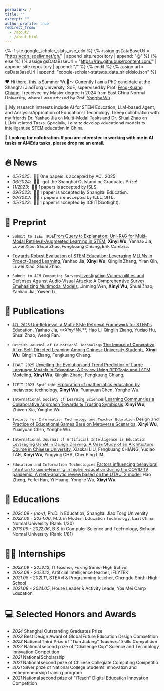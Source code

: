 ```yaml
---
permalink: /
title: ""
excerpt: ""
author_profile: true
redirect_from: 
  - /about/
  - /about.html
---
```


{% if site.google_scholar_stats_use_cdn %}
{% assign gsDataBaseUrl = "https://cdn.jsdelivr.net/gh/" | append: site.repository | append: "@" %}
{% else %}
{% assign gsDataBaseUrl = "https://raw.githubusercontent.com/" | append: site.repository | append: "/" %}
{% endif %}
{% assign url = gsDataBaseUrl | append: "google-scholar-stats/gs_data_shieldsio.json" %}

<span class='anchor' id='about-me'></span>

❤️ Hi there, this is Summer Wu🦋～ Currently I am a PhD candidate at the Shanghai JiaoTong University, SoE, supervised by Prof. [Feng-Kuang Chiang](https://soe.sjtu.edu.cn/Web/FacultyDetail/20?t=60). I received my Master degree in 2024 from East China Normal University, where I was advised by Prof. [Yonghe Wu](https://faculty.ecnu.edu.cn/_s8/wyh/main.psp).

🤔 My research interests include AI for STEM Education, LLM-based Agent, and Analysis/Application of Educational Technology. I keep collobration with my friends Dr. [Yanhao Jia](https://scholar.google.com/citations?user=jQx7NpQAAAAJ&hl=en) on Multi-Modal Tasks and Dr. [Shuai Zhao](https://scholar.google.com/citations?user=upbsFBAAAAAJ&hl=en) on LLMs-related Tasks. Specially, I aim to develop educational models to intelligentise STEM education in China.


🤝 **Looking for collobration. If you are interested in working with me in AI tasks or AI4Edu tasks, please drop me an email.**

# 🔥 News
- *05/2025*: &nbsp;🎉🎉 One papers is accepted by ACL 2025!
- *06/2024*: &nbsp;🎉🎉 I got the Shanghai Outstanding Graduates Prize!
- *11/2023*: &nbsp;🎉🎉 1 papers is accepted by ISLS.
- *09/2023*: &nbsp;🎉🎉 1 paper is accepted by Shanghai Education.
- *08/2023*: &nbsp;🎉🎉 2 papers are accepted by IEEE, SITE.
- *05/2023*: &nbsp;🎉🎉 1 paper is accepted by ICEIT(Spotlight).

<!-- - **Reviewer Service**: ACM MM24&25, ECCV24, KDD25, ICCV25, NIPS25 -->

# 📝 Preprint
- ``Submit to IEEE TKDE``[From Query to Explanation: Uni-RAG for Multi-Modal Retrieval-Augmented Learning in STEM](), **Xinyi Wu**, Yanhao Jia, Luwei Xiao, Shuai Zhao, Fengkuang Chiang, Erik Cambria.

- [Towards Robust Evaluation of STEM Education: Leveraging MLLMs in Project-Based Learning](https://arxiv.org/abs/2505.17050), Yanhao Jia, **Xinyi Wu**, Qinglin Zhang, Yiran Qin, Luwei Xiao, Shuai Zhao.

- ``Submit to ACM Computing Surveys``[Investigating Vulnerabilities and Defenses Against Audio-Visual Attacks: A Comprehensive Survey Emphasizing Multimodal Models](https://arxiv.org/abs/2506.11521), Jinming Wen, **Xinyi Wu**, Shuai Zhao, Yanhao Jia, Yuwen Li.

# 📝 Publications <a href='https://scholar.google.com/citations?user=LQfCBpEAAAAJ&hl=en'>

- ``ACL 2025`` [Uni-Retrieval: A Multi-Style Retrieval Framework for STEM's Education](https://arxiv.org/abs/2502.05863), Yanhao Jia<sup>*</sup>, **Xinyi Wu<sup>*</sup>**, Hao Li, Qinglin Zhang, Yuxiao Hu, Shuai Zhao, Wenqi Fan.

- ``British Journal of Educational Technology`` [The Impact of Generative AI on Self-Directed Learning Among Chinese University Students](https://www.ecva.net/papers/eccv_2024/papers_ECCV/papers/03384.pdf), **Xinyi Wu**, Qinglin Zhang, Fengkuang Chiang.

- ``ICALT 2025`` [Unveiling the Evolution and Trend Prediction of Large Language Models in Education: A Review Using BERTopic and LSTM Modeling](), **Xinyi Wu**, Qinglin Zhang, Fengkuang Chiang.

- ``ICEIT 2023 Spotlight`` [Exploration of mathematics education by metaverse technology](https://ieeexplore.ieee.org/iel7/10107824/10107771/10107894.pdf), **Xinyi Wu**, Yuanyuan Chen, Yonghe Wu.

- ``International Society of Learning Sciences`` [Learning Communities a Collaborative Approach Towards to Trusting Symbiosis](), **Xinyi Wu**, Zhiwen Xia, Yonghe Wu.

- ``Society for Information Technology and Teacher Education`` [Design and Practice of Educational Games Base on Metaverse Scenarios](), **Xinyi Wu**, Yuanyuan Chen, Yonghe Wu.

- ``International Journal of Artificial Intelligence in Education`` [Leveraging GenAI in Design Drawing: A Case Study of an Architecture Course in Chinese University](), Xiaokai LIU, Fengkuang CHIANG, Yuqiao TAN, **Xinyi Wu**, Yingying CHA, Cher Ping LIM.

- ``Education and Information Technologies`` [Factors influencing behavioral intention to use e-learning in higher education during the COVID-19 pandemic: A meta-analytic review based on the UTAUT2 model](https://link.springer.com/article/10.1007/s10639-024-13299-2), Hao Zheng, Feifei Han, Yi Huang, Yonghe Wu, **Xinyi Wu**.


<!-- # 👨‍💻 Open-Source Projects
- [OpenXLab-Edu](https://xedu.readthedocs.io/) -->

# 📖 Educations
- *2024.09 - (now)*, Ph.D. in Education, Shanghai Jiao Tong University
- *2022.09 - 2024.06*, M.S. in Modern Education Technology, East China Normal University (Rank: 1/30)
- *2018.09 - 2022.06*, B.S. in Computer Science and Technology, Sichuan Normal University (Rank: 1/81)

# 👩‍💻 Internships
- *2023.09 - 2023.12*, IT teacher, Fuxing Senior High School
- *2023.08 - 2023.12*, Artificial Intelligence teacher, iFLYTEK
- *2021.08 - 2021.11*, STEAM & Programming teacher, Chengdu Shishi High School
- *2021.08 - 2024.05*, House Leader & Activity Leade, You Mei Camp Education

# 💻 Selected Honors and Awards
- *2024* Shanghai Outstanding Graduates Prize
- *2023* Best Design Award of Global Future Education Design Competition
- *2023* National Third Prize of “Tian Jiabing” Teachers' Skills Competition
- *2022* National second prize of “Challenge Cup” Science and Technology Innovation Competition
- *2021* National Scholarship
- *2021* National second prize of Chinese Collegiate Computing Competitio
- *2021* Silver prize of National College Students' innovation and entrepreneurship training program
- *2021* National second prize of "iTeach" Digital Education Innovation Competition
